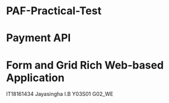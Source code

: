 # PAF-Practical-Test
# Payment API
# Form and Grid Rich Web-based Application 

IT18161434
Jayasingha I.B
Y03S01 G02_WE
